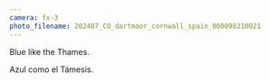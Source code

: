 ```yaml
---
camera: fx-3
photo_filename: 202407_CO_dartmoor_cornwall_spain_000098210021
---
```


Blue like the Thames.

Azul como el Támesis.